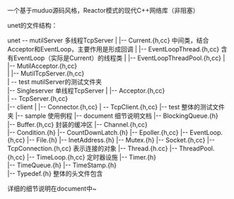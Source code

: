 一个基于muduo源码风格，Reactor模式的现代C++网络库（非阻塞）

unet的文件结构：

unet
\-- mutilServer                     多线程TcpServer
|   |-- Current.{h,cc}              中间类，结合Acceptor和EventLoop，主要作用是形成回调
|   |-- EventLoopThread.{h,cc}      含有EventLoop（实际是Current）的线程类
|   |-- EventLoopThreadPool.{h,cc}
|   |-- MutilAcceptor.{h,cc}              
|   |-- MutilTcpServer.{h,cc}       
|   \-- test                        mutilServer的测试文件夹    
|-- Singleserver                    单线程TcpServer
|   |-- Acceptor.{h,cc}             
|   \-- TcpServer.{h,cc}            
|-- client
|   |-- Connector.{h,cc}
|   \-- TcpClient.{h,cc}
|-- test                            整体的测试文件夹
|-- sample                          使用例程
|-- document                        细节说明文档
|-- BlockingQueue.{h}               
|-- Buffer.{h,cc}                   封装的缓冲区
|-- Channel.{h,cc}                  
|-- Condition.{h}
|-- CountDownLatch.{h}
|-- Epoller.{h,cc}
|-- EventLoop.{h,cc}
|-- File.{h}
|-- InetAddress.{h}
|-- Mutex.{h}
|-- Socket.{h,cc}
|-- TcpConnection.{h,cc}            表示连接的对象
|-- Thread.{h.cc}
|-- ThreadPool.{h,cc}
|-- TimeLoop.{h,cc}                 定时器设施
|-- Timer.{h}                       
|-- TimeQueue.{h}
|-- TimeStamp.{h}           
|-- Typedef.{h}                     整体的头文件包含

详细的细节说明在document中~
